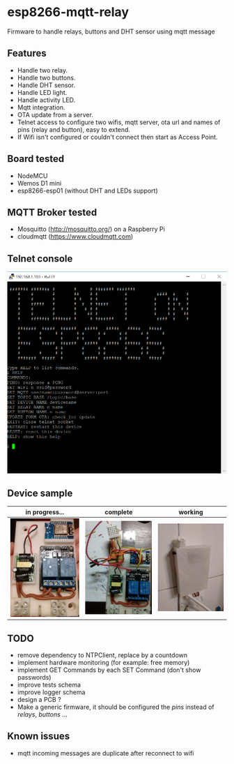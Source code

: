 # esp8266-mqtt-relay
Firmware to handle relays, buttons and DHT sensor using mqtt message

## Features
* Handle two relay.
* Handle two buttons.
* Handle DHT sensor.
* Handle LED light.
* Handle activity LED.
* Mqtt integration.
* OTA update from a server.
* Telnet access to configure two wifis, mqtt server, ota url and names of pins (relay and button), easy to extend.
* If Wifi isn't configured or couldn't connect then start as Access Point.

## Board tested
* NodeMCU
* Wemos D1 mini
* esp8266-esp01 (without DHT and LEDs support)

## MQTT Broker tested
* Mosquitto (http://mosquitto.org/) on a Raspberry Pi
* cloudmqtt (https://www.cloudmqtt.com)

## Telnet console
![Telnet console](https://github.com/nelopauselli/esp8266-mqtt-relay/raw/master/doc/telnet-screenshot.png  "")

## Device sample
in progress...| complete | working
--- | --- | ---
![Device in progress](https://github.com/nelopauselli/esp8266-mqtt-relay/raw/master/doc/device-1.jpg  "") | ![Device complete](https://github.com/nelopauselli/esp8266-mqtt-relay/raw/master/doc/device-2.jpg  "") | ![Device working](https://github.com/nelopauselli/esp8266-mqtt-relay/raw/master/doc/device-3.jpg  "") 


## TODO
* remove dependency to NTPClient, replace by a countdown
* implement hardware monitoring (for example: free memory)
* implement GET Commands by each SET Command (don't show passwords)
* improve tests schema
* improve logger schema
* design a PCB ?
* Make a generic firmware, it should be configured the *pins* instead of *relays*, *buttons* ...

## Known issues
* mqtt incoming messages are duplicate after reconnect to wifi 